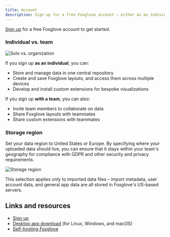 ```yaml
---
title: Account
description: Sign up for a free Foxglove account – either as an individual or with a team.
---
```


[Sign up](https://console.foxglove.dev/signup) for a free Foxglove account to get started.

### Individual vs. team

![Solo vs. organization](/img/docs/introduction/solo-vs-organization.png)

If you sign up **as an individual**, you can:

- Store and manage data in one central repository
- Create and save Foxglove layouts, and access them across multiple devices
- Develop and install custom extensions for bespoke visualizations

If you sign up **with a team**, you can also:

- Invite team members to collaborate on data
- Share Foxglove layouts with teammates
- Share custom extensions with teammates

### Storage region

Set your data region to United States or Europe. By specifying where your uploaded data should live, you can ensure that it stays within your team's geography for compliance with GDPR and other security and privacy requirements.

![Storage region](/img/docs/introduction/storage-region.png)

This selection applies only to imported data files – import metadata, user account data, and general app data are all stored in Foxglove's US-based servers.

## Links and resources

- [Sign up](https://console.foxglove.dev/signup)
- [Desktop app download](https://foxglove.dev/download) (for Linux, Windows, and macOS)
- [Self-hosting Foxglove](/docs/primary-sites/introduction/x)
